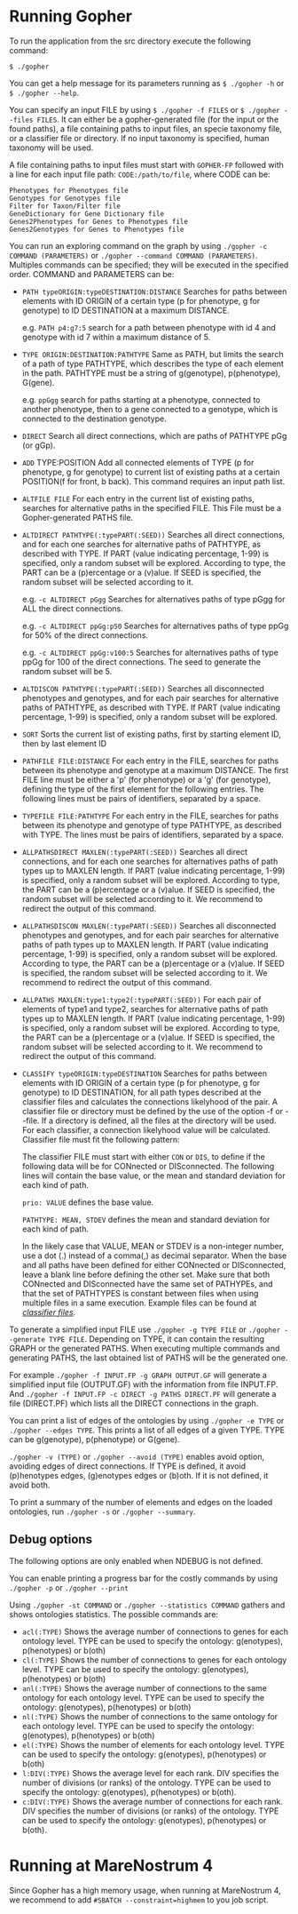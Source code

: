 # Running Gopher
To run the application from the src directory execute the following command:
```
$ ./gopher
```

You can get a help message for its parameters running as ```$ ./gopher -h``` or ```$ ./gopher --help```.

You can specify an input FILE by using ```$ ./gopher -f FILES``` or ```$ ./gopher --files FILES```.
It can either be a gopher-generated file (for the input or the found paths), a file containing paths to input files, an specie taxonomy file, or a classifier file or directory. If no input taxonomy is specified, human taxonomy will be used.

A file containing paths to input files must start with ```GOPHER-FP``` followed with a line for each input file path: 
```CODE:/path/to/file```, where CODE can be:
```
Phenotypes for Phenotypes file
Genotypes for Genotypes file
Filter for Taxon/Filter file
GeneDictionary for Gene Dictionary file
Genes2Phenotypes for Genes to Phenotypes file
Genes2Genotypes for Genes to Phenotypes file
```
You can run an exploring command on the graph by using ```./gopher -c COMMAND (PARAMETERS)``` or ```./gopher --command COMMAND (PARAMETERS)```.
Multiples commands can be specified; they will be executed in the specified order. COMMAND and PARAMETERS can be:
* ```PATH typeORIGIN:typeDESTINATION:DISTANCE``` Searches for paths between elements with ID ORIGIN of a certain type (p for phenotype, g for genotype) to ID DESTINATION at a maximum DISTANCE.

    e.g. ```PATH p4:g7:5``` search for a path between phenotype with id 4 and genotype with id 7 within a maximum distance of 5.
* ```TYPE ORIGIN:DESTINATION:PATHTYPE``` Same as PATH, but limits the search of a path of type PATHTYPE, which describes the type of each element in the path. PATHTYPE must be a string of g(genotype), p(phenotype), G(gene). 

 	e.g. ```ppGgg``` search for paths starting at a phenotype, connected to another phenotype, then to a gene connected to a genotype, which is connected to the destination genotype.
* ```DIRECT``` Search all direct connections, which are paths of PATHTYPE pGg (or gGp).
* ```ADD``` TYPE:POSITION Add all connected elements of TYPE (p for phenotype, g for genotype) to current list of existing paths at a certain POSITION(f for front, b back). This command requires an input path list.
* ```ALTFILE FILE``` For each entry in the current list of existing paths, searches for alternative paths in the specified FILE. This File must be a Gopher-generated PATHS file.
* ```ALTDIRECT PATHTYPE(:typePART(:SEED))``` Searches all direct connections, and for each one searches for alternative paths of PATHTYPE, as described with TYPE. If PART (value indicating percentage, 1-99) is specified, only a random subset will be explored. According to type, the PART can be a (p)ercentage or a (v)alue. If SEED is specified, the random subset will be selected according to it.

	e.g. ```-c ALTDIRECT pGgg``` Searches for alternatives paths of type pGgg for ALL the direct connections.

	e.g. ```-c ALTDIRECT ppGg:p50``` Searches for alternatives paths of type ppGg for 50% of the direct connections.

	e.g. ```-c ALTDIRECT ppGg:v100:5``` Searches for alternatives paths of type ppGg for 100 of the direct connections. The seed to generate the random subset will be 5.
* ```ALTDISCON PATHTYPE(:typePART(:SEED))``` Searches all disconnected phenotypes and genotypes, and for each pair searches for alternative paths of PATHTYPE, as described with TYPE. If PART (value indicating percentage, 1-99) is specified, only a random subset will be explored.
* ```SORT```	Sorts the current list of existing paths, first by starting element ID, then by last element ID
* ```PATHFILE FILE:DISTANCE```	For each entry in the FILE, searches for paths between its phenotype and genotype at a maximum DISTANCE. The first FILE line must be either a 'p' (for phenotype) or a 'g' (for genotype), defining the type of the first element for the following entries. The following lines must be pairs of identifiers, separated by a space.
* ```TYPEFILE FILE:PATHTYPE```	For each entry in the FILE, searches for paths between its phenotype and genotype of type PATHTYPE, as described with TYPE. The lines must be pairs of identifiers, separated by a space.
* ```ALLPATHSDIRECT MAXLEN(:typePART(:SEED))``` Searches all direct connections, and for each one searches for alternatives paths of path types up to MAXLEN length. If PART (value indicating percentage, 1-99) is specified, only a random subset will be explored. According to type, the PART can be a (p)ercentage or a (v)alue. If SEED is specified, the random subset will be selected according to it. We recommend to redirect the output of this command.
* ```ALLPATHSDISCON MAXLEN(:typePART(:SEED))``` Searches all disconnected phenotypes and genotypes, and for each pair searches for alternative paths of path types up to MAXLEN length. If PART (value indicating percentage, 1-99) is specified, only a random subset will be explored. According to type, the PART can be a (p)ercentage or a (v)alue. If SEED is specified, the random subset will be selected according to it. We recommend to redirect the output of this command.
* ```ALLPATHS MAXLEN:type1:type2(:typePART(:SEED))``` For each pair of elements of type1 and type2, searches for alternative paths of path types up to MAXLEN length. If PART (value indicating percentage, 1-99) is specified, only a random subset will be explored. According to type, the PART can be a (p)ercentage or a (v)alue. If SEED is specified, the random subset will be selected according to it. We recommend to redirect the output of this command.
* ```CLASSIFY typeORIGIN:typeDESTINATION``` Searches for paths between elements with ID ORIGIN of a certain type (p for phenotype, g for genotype) to ID DESTINATION, for all path types described at the classifier files and calculates the connections likelyhood of the pair. A classifier file or directory must be defined by the use of the option -f or --file. If a directory is defined, all the files at the directory will be used. For each classifier, a connection likelyhood value will be calculated. Classifier file must fit the following pattern:

   The classifier FILE must start with either ```CON``` or ```DIS```, to define if the following data will be for CONnected or DISconnected.
   The following lines will contain the base value, or the mean and standard deviation for each kind of path.
   
   ```prio: VALUE``` defines the base value.
   
   ```PATHTYPE: MEAN, STDEV```	defines the mean and standard deviation for each kind of path.
   
   In the likely case that VALUE, MEAN or STDEV is a non-integer number, use a dot (.) instead of a comma(,) as decimal separator.
   When the base and all paths have been defined for either CONnected or DISconnected, leave a blank line before defining the other set. Make sure that both CONnected and DISconnected have the same set of PATHYPEs, and that the set of PATHTYPES is constant between files when using multiple files in a same execution.
   Example files can be found at  _[classifier files](../inputs/classifiers)_.

To generate a simplified input FILE use ```./gopher -g TYPE FILE``` or ```./gopher --generate TYPE FILE```.
Depending on TYPE, it can contain the resulting GRAPH or the generated PATHS. When executing multiple commands and generating PATHS, the last obtained list of PATHS will be the generated one.

For example ```./gopher -f INPUT.FP -g GRAPH OUTPUT.GF``` will generate a simplified input file (OUTPUT.GF) with the information from file INPUT.FP. And ```./gopher -f INPUT.FP -c DIRECT -g PATHS DIRECT.PF``` will generate a file (DIRECT.PF) which lists all the DIRECT  connections in the graph.

You can print a list of edges of the ontologies by using ```./gopher -e TYPE``` or ```./gopher --edges TYPE```.
This prints a list of all edges of a given TYPE. TYPE can be g(genotype), p(phenotype) or G(gene).

```./gopher -v (TYPE)``` or ```./gopher --avoid (TYPE)``` enables avoid option, avoiding edges of direct connections. If TYPE is defined, it avoid (p)henotypes edges, (g)enotypes edges or (b)oth. If it is not defined, it avoid both.

To print a summary of the number of elements and edges on the loaded ontologies, run ```./gopher -s``` or ```./gopher --summary```.

## Debug options
The following options are only enabled when NDEBUG is not defined.

You can enable printing a progress bar for the costly commands by using ```./gopher -p``` or ```./gopher --print```

Using ```./gopher -st COMMAND``` or ```./gopher --statistics COMMAND``` gathers and shows ontologies statistics. The possible commands are:
* ```acl(:TYPE)``` Shows the average number of connections to genes for each ontology level. TYPE can be used to specify the ontology: g(enotypes), p(henotypes) or b(oth)
* ```cl(:TYPE)``` Shows the number of connections to genes for each ontology level. TYPE can be used to specify the ontology: g(enotypes), p(henotypes) or b(oth)
* ```anl(:TYPE)``` Shows the average number of connections to the same ontology for each ontology level. TYPE can be used to specify the ontology: g(enotypes), p(henotypes) or b(oth)
* ```nl(:TYPE)``` Shows the number of connections to the same ontology for each ontology level. TYPE can be used to specify the ontology: g(enotypes), p(henotypes) or b(oth)
* ```el(:TYPE)``` Shows the number of elements for each ontology level. TYPE can be used to specify the ontology: g(enotypes), p(henotypes) or b(oth)
* ```l:DIV(:TYPE)``` Shows the average level for each rank. DIV specifies the number of divisions (or ranks) of the ontology. TYPE can be used to specify the ontology: g(enotypes), p(henotypes) or b(oth).
* ```c:DIV(:TYPE)``` Shows the average number of connections for each rank. DIV specifies the number of divisions (or ranks) of the ontology. TYPE can be used to specify the ontology: g(enotypes), p(henotypes) or b(oth).

# Running at MareNostrum 4
Since Gopher has a high memory usage, when running at MareNostrum 4, we recommend to add ```#SBATCH --constraint=highmem```  to you job script.
